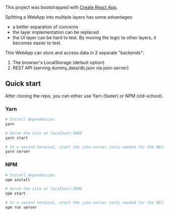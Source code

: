 This project was bootstrapped with [Create React App](https://github.com/facebook/create-react-app).

Splitting a WebApp into multiple layers has some advantages:

* a better separation of concerns
* the layer implementation can be replaced
* the UI layer can be hard to test. By moving the logic to other layers,
  it becomes easier to test.

This WebApp can store and access data in 2 separate "backends":

1. The browser's LocalStorage (default option)
2. REST API (serving dummy_data/db.json via json-server)

## Quick start

After cloning the repo, you can either use Yarn (faster) or NPM (old-school).

### Yarn

```bash
# Install dependencies
yarn

# Serve the site on localhost:3000
yarn start

# In a second terminal, start the json-server (only needed for the REST API backend)
yarn server
```

### NPM

```bash
# Install dependencies
npm install

# Serve the site on localhost:3000
npm start

# In a second terminal, start the json-server (only needed for the REST API backend)
npm run server
```

